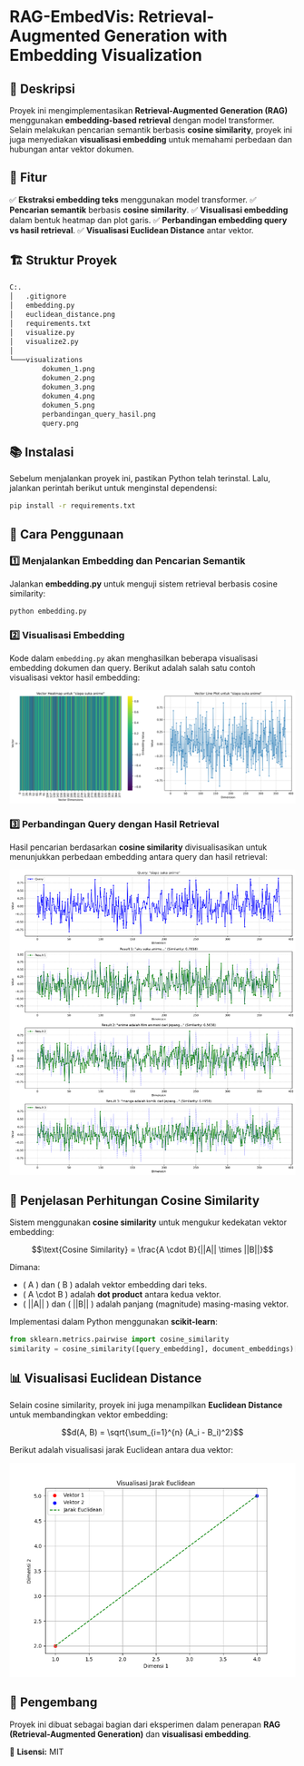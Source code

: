 # RAG-EmbedVis: Retrieval-Augmented Generation with Embedding Visualization

## 📌 Deskripsi
Proyek ini mengimplementasikan **Retrieval-Augmented Generation (RAG)** menggunakan **embedding-based retrieval** dengan model transformer. Selain melakukan pencarian semantik berbasis **cosine similarity**, proyek ini juga menyediakan **visualisasi embedding** untuk memahami perbedaan dan hubungan antar vektor dokumen.

## 🚀 Fitur
✅ **Ekstraksi embedding teks** menggunakan model transformer.
✅ **Pencarian semantik** berbasis **cosine similarity**.
✅ **Visualisasi embedding** dalam bentuk heatmap dan plot garis.
✅ **Perbandingan embedding query vs hasil retrieval**.
✅ **Visualisasi Euclidean Distance** antar vektor.

## 🏗️ Struktur Proyek
```
C:.
│   .gitignore
│   embedding.py
│   euclidean_distance.png
│   requirements.txt
│   visualize.py
│   visualize2.py
│
└───visualizations
        dokumen_1.png
        dokumen_2.png
        dokumen_3.png
        dokumen_4.png
        dokumen_5.png
        perbandingan_query_hasil.png
        query.png
```

## 📚 Instalasi
Sebelum menjalankan proyek ini, pastikan Python telah terinstal. Lalu, jalankan perintah berikut untuk menginstal dependensi:
```sh
pip install -r requirements.txt
```

## 📌 Cara Penggunaan

### 1️⃣ Menjalankan Embedding dan Pencarian Semantik
Jalankan **embedding.py** untuk menguji sistem retrieval berbasis cosine similarity:
```sh
python embedding.py
```

### 2️⃣ Visualisasi Embedding
Kode dalam `embedding.py` akan menghasilkan beberapa visualisasi embedding dokumen dan query. Berikut adalah salah satu contoh visualisasi vektor hasil embedding:

![Query Embedding](visualizations/query.png)

### 3️⃣ Perbandingan Query dengan Hasil Retrieval
Hasil pencarian berdasarkan **cosine similarity** divisualisasikan untuk menunjukkan perbedaan embedding antara query dan hasil retrieval:

![Perbandingan Query dan Hasil](visualizations/perbandingan_query_hasil.png)

## 🔬 Penjelasan Perhitungan Cosine Similarity
Sistem menggunakan **cosine similarity** untuk mengukur kedekatan vektor embedding:

```math
\text{Cosine Similarity} = \frac{A \cdot B}{||A|| \times ||B||}
```

Dimana:
- \( A \) dan \( B \) adalah vektor embedding dari teks.
- \( A \cdot B \) adalah **dot product** antara kedua vektor.
- \( ||A|| \) dan \( ||B|| \) adalah panjang (magnitude) masing-masing vektor.

Implementasi dalam Python menggunakan **scikit-learn**:
```python
from sklearn.metrics.pairwise import cosine_similarity
similarity = cosine_similarity([query_embedding], document_embeddings)[0]
```

## 📊 Visualisasi Euclidean Distance
Selain cosine similarity, proyek ini juga menampilkan **Euclidean Distance** untuk membandingkan vektor embedding:

```math
d(A, B) = \sqrt{\sum_{i=1}^{n} (A_i - B_i)^2}
```

Berikut adalah visualisasi jarak Euclidean antara dua vektor:

![Euclidean Distance](euclidean_distance.png)

## 🔧 Pengembang
Proyek ini dibuat sebagai bagian dari eksperimen dalam penerapan **RAG (Retrieval-Augmented Generation)** dan **visualisasi embedding**.

📌 **Lisensi:** MIT
